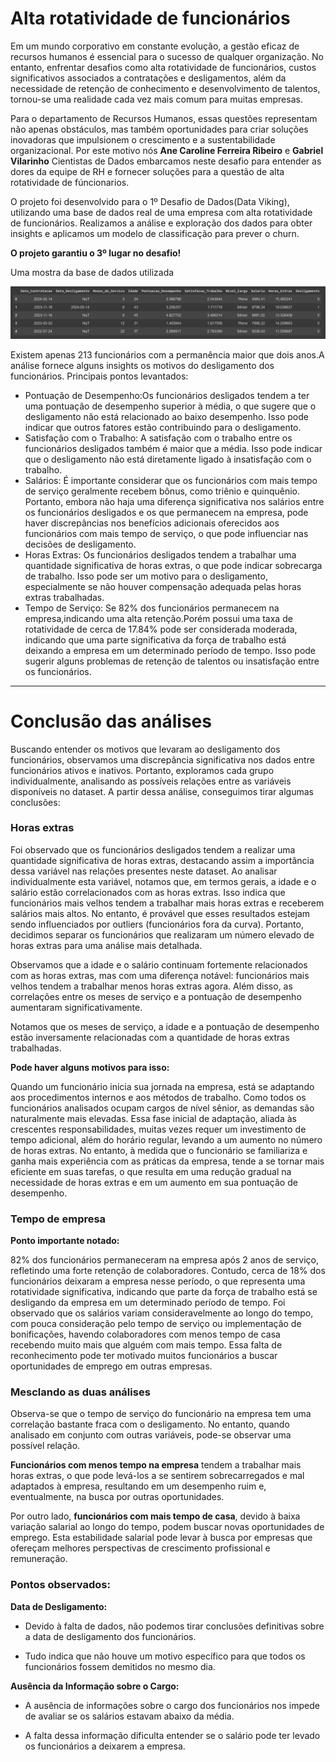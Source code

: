 # Alta rotatividade de funcionários

Em um mundo corporativo em constante evolução, a gestão eficaz de recursos humanos é essencial para o sucesso de qualquer organização. No entanto, enfrentar desafios como alta rotatividade de funcionários, custos significativos associados a contratações e desligamentos, além da necessidade de retenção de conhecimento e desenvolvimento de talentos, tornou-se uma realidade cada vez mais comum para muitas empresas.

Para o departamento de Recursos Humanos, essas questões representam não apenas obstáculos, mas também oportunidades para criar soluções inovadoras que impulsionem o crescimento e a sustentabilidade organizacional. Por este motivo nós **Ane Caroline Ferreira Ribeiro** e **Gabriel Vilarinho** Cientistas de Dados embarcamos neste desafio para entender as dores da equipe de RH e fornecer soluções para a questão de alta rotatividade de fúncionarios.

O projeto foi desenvolvido para o 1º Desafio de Dados(Data Viking), utilizando uma base de dados real de uma empresa com alta rotatividade de funcionários. Realizamos a análise e exploração dos dados para obter insights e aplicamos um modelo de classificação para prever o churn.

**O projeto garantiu o 3º lugar no desafio!**

Uma mostra da base de dados utilizada

![Local Image](imagens/basededados.png)


Existem apenas 213 funcionários com a permanência maior que dois anos.A análise fornece alguns insights os motivos do desligamento dos funcionários. Principais pontos levantados:

-   Pontuação de Desempenho:Os funcionários desligados tendem a ter uma pontuação de desempenho superior à média, o que sugere que o desligamento não está relacionado ao baixo desempenho. Isso pode indicar que outros fatores estão contribuindo para o desligamento.
-   Satisfação com o Trabalho: A satisfação com o trabalho entre os funcionários desligados também é maior que a média. Isso pode indicar que o desligamento não está diretamente ligado à insatisfação com o trabalho.
-   Salários: É importante considerar que os funcionários com mais tempo de serviço geralmente recebem bônus, como triênio e quinquênio. Portanto, embora não haja uma diferença significativa nos salários entre os funcionários desligados e os que permanecem na empresa, pode haver discrepâncias nos benefícios adicionais oferecidos aos funcionários com mais tempo de serviço, o que pode influenciar nas decisões de desligamento.
-   Horas Extras: Os funcionários desligados tendem a trabalhar uma quantidade significativa de horas extras, o que pode indicar sobrecarga de trabalho. Isso pode ser um motivo para o desligamento, especialmente se não houver compensação adequada pelas horas extras trabalhadas.
-   Tempo de Serviço: Se 82% dos funcionários permanecem na empresa,indicando uma alta retenção.Porém possui uma taxa de rotatividade de cerca de 17.84% pode ser considerada moderada, indicando que uma parte significativa da força de trabalho está deixando a empresa em um determinado período de tempo. Isso pode sugerir alguns problemas de retenção de talentos ou insatisfação entre os funcionários.

----------

# Conclusão das análises

Buscando entender os motivos que levaram ao desligamento dos funcionários, observamos uma discrepância significativa nos dados entre funcionários ativos e inativos. Portanto, exploramos cada grupo individualmente, analisando as possíveis relações entre as variáveis disponíveis no dataset. A partir dessa análise, conseguimos tirar algumas conclusões:

### **Horas extras**

Foi observado que os funcionários desligados tendem a realizar uma quantidade significativa de horas extras, destacando assim a importância dessa variável nas relações presentes neste dataset. Ao analisar individualmente esta variável, notamos que, em termos gerais, a idade e o salário estão correlacionados com as horas extras. Isso indica que funcionários mais velhos tendem a trabalhar mais horas extras e receberem salários mais altos. No entanto, é provável que esses resultados estejam sendo influenciados por outliers (funcionários fora da curva). Portanto, decidimos separar os funcionários que realizaram um número elevado de horas extras para uma análise mais detalhada.

Observamos que a idade e o salário continuam fortemente relacionados com as horas extras, mas com uma diferença notável: funcionários mais velhos tendem a trabalhar menos horas extras agora. Além disso, as correlações entre os meses de serviço e a pontuação de desempenho aumentaram significativamente.

Notamos que os meses de serviço, a idade e a pontuação de desempenho estão inversamente relacionadas com a quantidade de horas extras trabalhadas.

**Pode haver alguns motivos para isso:**

Quando um funcionário inicia sua jornada na empresa, está se adaptando aos procedimentos internos e aos métodos de trabalho. Como todos os funcionários analisados ocupam cargos de nível sênior, as demandas são naturalmente mais elevadas. Essa fase inicial de adaptação, aliada às crescentes responsabilidades, muitas vezes requer um investimento de tempo adicional, além do horário regular, levando a um aumento no número de horas extras. No entanto, à medida que o funcionário se familiariza e ganha mais experiência com as práticas da empresa, tende a se tornar mais eficiente em suas tarefas, o que resulta em uma redução gradual na necessidade de horas extras e em um aumento em sua pontuação de desempenho.

### **Tempo de empresa**

**Ponto importante notado:**

82% dos funcionários permaneceram na empresa após 2 anos de serviço, refletindo uma forte retenção de colaboradores. Contudo, cerca de 18% dos funcionários deixaram a empresa nesse período, o que representa uma rotatividade significativa, indicando que parte da força de trabalho está se desligando da empresa em um determinado período de tempo. Foi observado que os salários variam consideravelmente ao longo do tempo, com pouca consideração pelo tempo de serviço ou implementação de bonificações, havendo colaboradores com menos tempo de casa recebendo muito mais que alguém com mais tempo. Essa falta de reconhecimento pode ter motivado muitos funcionários a buscar oportunidades de emprego em outras empresas.

### **Mesclando as duas análises**

Observa-se que o tempo de serviço do funcionário na empresa tem uma correlação bastante fraca com o desligamento. No entanto, quando analisado em conjunto com outras variáveis, pode-se observar uma possível relação.

**Funcionários com menos tempo na empresa** tendem a trabalhar mais horas extras, o que pode levá-los a se sentirem sobrecarregados e mal adaptados à empresa, resultando em um desempenho ruim e, eventualmente, na busca por outras oportunidades.

Por outro lado, **funcionários com mais tempo de casa**, devido à baixa variação salarial ao longo do tempo, podem buscar novas oportunidades de emprego. Esta estabilidade salarial pode levar à busca por empresas que ofereçam melhores perspectivas de crescimento profissional e remuneração.

### **Pontos observados:**

**Data de Desligamento:**

-   Devido à falta de dados, não podemos tirar conclusões definitivas sobre a data de desligamento dos funcionários.
    
-   Tudo indica que não houve um motivo específico para que todos os funcionários fossem demitidos no mesmo dia.
    

**Ausência da Informação sobre o Cargo:**

-   A ausência de informações sobre o cargo dos funcionários nos impede de avaliar se os salários estavam abaixo da média.
    
-   A falta dessa informação dificulta entender se o salário pode ter levado os funcionários a deixarem a empresa.